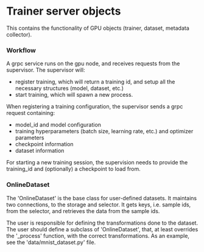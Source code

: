 # Trainer server objects

This contains the functionality of GPU objects (trainer, dataset, metadata collector).

### Workflow

A grpc service runs on the gpu node, and receives requests from the supervisor. The supervisor will:
* register training, which will return a training id, and setup all the necessary structures (model, dataset, etc.)
* start training, which will spawn a new process.

When registering a training configuration, the supervisor sends a grpc request containing:
* model_id and model configuration
* training hyperparameters (batch size, learning rate, etc.) and optimizer parameters
* checkpoint information
* dataset information

For starting a new training session, the supervision needs to provide the training_id and (optionally) a checkpoint to load from.

### OnlineDataset

The 'OnlineDataset' is the base class for user-defined datasets. It maintains two connections, to the storage and selector. It gets keys, i.e. sample ids, from the selector, and retrieves the data from the sample ids.

The user is responsible for defining the transformations done to the dataset. The user should define a subclass of 'OnlineDataset', that, at least overrides the '_process' function, with the correct transformations.
As an example, see the 'data/mnist_dataset.py' file.